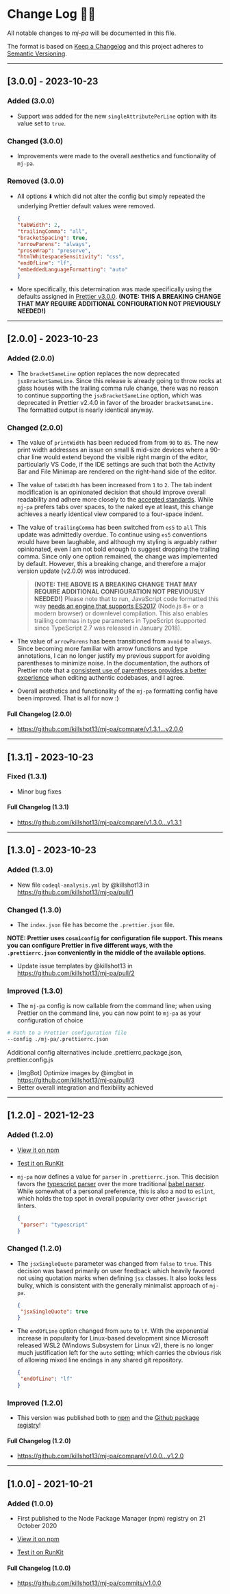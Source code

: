 # **Change Log** 📜📝

All notable changes to _mj-pa_ will be documented in this file.

The format is based on [Keep a Changelog](https://keepachangelog.com/en/1.0.0/) and this project adheres to [Semantic Versioning](https://semver.org/spec/v2.0.0.html).

---

## [**3.0.0**] - 2023-10-23

### Added (3.0.0)

* Support was added for the new `singleAttributePerLine` option with its value set to `true`.

### Changed (3.0.0)

* Improvements were made to the overall aesthetics and functionality of `mj-pa`.

### Removed (3.0.0)

* All options :arrow_down: which did not alter the config but simply repeated the underlying Prettier default values were removed.

   ```json
   {
   "tabWidth": 2,
   "trailingComma": "all",
   "bracketSpacing": true,
   "arrowParens": "always",
   "proseWrap": "preserve",
   "htmlWhitespaceSensitivity": "css",
   "endOfLine": "lf",
   "embeddedLanguageFormatting": "auto"
  }
   ```

* More specifically, this determination was made specifically using the defaults assigned in [Prettier v3.0.0](https://github.com/prettier/prettier/tree/3.0.0). **(NOTE: THIS A BREAKING CHANGE THAT MAY REQUIRE ADDITIONAL CONFIGURATION NOT PREVIOUSLY NEEDED!)**

---

## [**2.0.0**] - 2023-10-23

### Added (2.0.0)

* The `bracketSameLine` option replaces the now deprecated `jsxBracketSameLine`. Since this release is already going to throw rocks at glass houses with the trailing comma rule change, there was no reason to continue supporting the `jsxBracketSameLine` option, which was deprecated in Prettier v2.4.0 in favor of the broader `bracketSameLine.` The formatted output is nearly identical anyway.

### Changed (2.0.0)

* The value of `printWidth` has been reduced from from `90` to `85`. The new print width addresses an issue on small & mid-size devices where a 90-char line would extend beyond the visible right margin of the editor, particularly VS Code, if the IDE settings are such that both the Activity Bar and File Minimap are rendered on the right-hand side of the editor.
* The value of `tabWidth` has been increased from `1` to `2`. The tab indent modification is an opinionated decision that should improve overall readability and adhere more closely to the [accepted standards](https://google.github.io/styleguide/jsguide.html#formatting-indent). While `mj-pa` prefers tabs over spaces, to the naked eye at least, this change achieves a nearly identical view compared to a four-space indent.
* The value of `trailingComma` has been switched from `es5` to `all` This update was admittedly overdue. To continue using `es5` conventions would have been laughable, and although my styling is arguably rather opinionated, even I am not bold enough to suggest dropping the trailing comma. Since only one option remained, the change was implemented by default. However, this a breaking change, and therefore a major version update (v2.0.0) was introduced.

  > **(NOTE: THE ABOVE IS A BREAKING CHANGE THAT MAY REQUIRE ADDITIONAL CONFIGURATION NOT PREVIOUSLY NEEDED!)**
  > Please note that to run, JavaScript code formatted this way [needs an engine that supports ES2017](https://prettier.io/docs/en/options.html#trailing-commas) (Node.js 8+ or a modern browser) or downlevel compilation. This also enables trailing commas in type parameters in TypeScript (supported since TypeScript 2.7 was released in January 2018).

* The value of `arrowParens` has been transitioned from `avoid` to `always`. Since becoming more familiar with arrow functions and type annotations, I can no longer justify my previous support for avoiding parentheses to minimize noise. In the documentation, the authors of Prettier note that a [consistent use of parentheses provides a better experience](https://prettier.io/docs/en/options.html#arrow-function-parentheses) when editing authentic codebases, and I agree.
* Overall aesthetics and functionality of the `mj-pa` formatting config have been improved. That is all for now :)

#### **Full Changelog (2.0.0)**

* <https://github.com/killshot13/mj-pa/compare/v1.3.1...v2.0.0>

---

## [**1.3.1**] - 2023-10-23

### Fixed (1.3.1)

* Minor bug fixes

#### **Full Changelog (1.3.1)**

* <https://github.com/killshot13/mj-pa/compare/v1.3.0...v1.3.1>

---

## [**1.3.0**] - 2023-10-23

### Added (1.3.0)

* New file `codeql-analysis.yml` by @killshot13 in <https://github.com/killshot13/mj-pa/pull/1>

### Changed (1.3.0)

* The `index.json` file has become the `.prettier.json` file.

**NOTE: Prettier uses `cosmiconfig` for configuration file support. This means you can configure Prettier in five different ways, with the `.prettierrc.json` conveniently in the middle of the available options.**

* Update issue templates by @killshot13 in <https://github.com/killshot13/mj-pa/pull/2>

### Improved (1.3.0)

* The `mj-pa` config is now callable from the command line; when using Prettier on the command line, you can now point to `mj-pa` as your configuration of choice

```sh
# Path to a Prettier configuration file
--config ./mj-pa/.prettierrc.json  
```

Additional config alternatives include .prettierrc,package.json, prettier.config.js

* [ImgBot] Optimize images by @imgbot in <https://github.com/killshot13/mj-pa/pull/3>
* Better overall integration and flexibility achieved

---

## [**1.2.0**] - 2021-12-23

### Added (1.2.0)

* [View it on npm](https://www.npmjs.com/package/mj-pa/v/1.2.0)

* [Test it on RunKit](https://runkit.com/killshot13/mj-pa-runkit)

* `mj-pa` now defines a value for `parser` in `.prettierrc.json`. This decision favors the [typescript parser](https://github.com/typescript-eslint/typescript-eslint) over the more traditional [babel parser](https://github.com/babel/babel/tree/main/packages/babel-parser). While somewhat of a personal preference, this is also a nod to `eslint`, which holds the top spot in overall popularity over other `javascript` linters.

   ```json
   {
    "parser": "typescript"
   }
   ```

### Changed (1.2.0)

* The `jsxSingleQuote` parameter was changed from `false` to `true`. This decision was based primarily on user feedback which heavily favored not using quotation marks when defining `jsx` classes. It also looks less bulky, which is consistent with the generally minimalist approach of `mj-pa`.

  ```json
  {
   "jsxSingleQuote": true
  }
  ```

* The `endOfLine` option changed from `auto` to `lf`. With the exponential increase in popularity for Linux-based development since Microsoft released WSL2 (Windows Subsystem for Linux v2), there is no longer much justification left for the `auto` setting; which carries the obvious risk of allowing mixed line endings in any shared git repository.

  ```json
  {
   "endOfLine": "lf"
  }
  ```

### Improved (1.2.0)

* This version was published both to [npm](https://www.npmjs.com/package/mj-pa/v/1.2.0) and the [Github package registry](https://github.com/killshot13/mj-pa/packages/)!

#### **Full Changelog (1.2.0)**

* <https://github.com/killshot13/mj-pa/compare/v1.0.0...v1.2.0>

---

## [**1.0.0**] - 2021-10-21

### Added (1.0.0)

* First published to the Node Package Manager (npm) registry on 21 October 2020

* [View it on npm](https://www.npmjs.com/package/mj-pa/v/1.0.0)

* [Test it on RunKit](https://runkit.com/killshot13/mj-pa-runkit)

#### **Full Changelog (1.0.0)**

* <https://github.com/killshot13/mj-pa/commits/v1.0.0>

